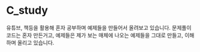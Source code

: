 # C_study
유튜브, 책등을 활용해 혼자 공부하며 예제들을 만들어서 올려보고 있습니다.
문제풀이 코드는 혼자 만든거고, 예제들은 제가 보는 매체에 나오는 예제들을 그대로 만들고, 이해하며 올리고 있습니다.
